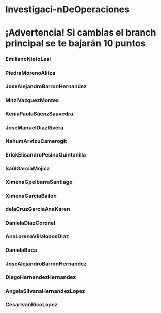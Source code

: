 # Investigaci-nDeOperaciones
# ¡Advertencia! Si cambias el branch principal se te bajarán 10 puntos

### EmilianoNietoLeal
### PiedraMorenoAlitza
### JoseAlejandroBarronHernandez
### MitziVazquezMontes
### KeniaPaolaSáenzSaavedra
### JoseManuelDiazRivera
### NahumArvizuCamerogit
### ErickElisandroPesinaQuintanilla
### SaúlGarcíaMojica
### XimenaGpeIbarraSantiago
### XimenaGarciaBailon
### delaCruzGarciaAnaKaren
### DanielaDiazCoronel
### AnaLorenaVillalobosDiaz
### DanielaBaca
### JoseAlejandroBarronHernandez
### DiegoHernandezHernandez
### AngelaSilvanaHernandezLopez
### CesarIvanRicoLopez